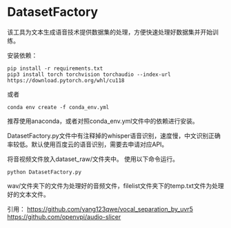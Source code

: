 # DatasetFactory

该工具为文本生成语音技术提供数据集的处理，方便快速处理好数据集并开始训练。

安装依赖：
```
pip install -r requirements.txt
pip3 install torch torchvision torchaudio --index-url https://download.pytorch.org/whl/cu118
```
或者
```
conda env create -f conda_env.yml
```
推荐使用anaconda，或者对照conda_env.yml文件中的依赖进行安装。

DatasetFactory.py文件中有注释掉的whisper语音识别，速度慢，中文识别正确率较低。默认使用百度云的语音识别，需要去申请对应API。

将音视频文件放入dataset_raw/文件夹中。
使用以下命令运行。
```
python DatasetFactory.py
```
wav/文件夹下的文件为处理好的音频文件，filelist文件夹下的temp.txt文件为处理好的文本文件。

引用：
https://github.com/yang123qwe/vocal_separation_by_uvr5
https://github.com/openvpi/audio-slicer
